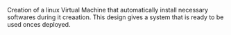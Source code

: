 Creation of a linux Virtual Machine that automatically install necessary softwares during it creaation.
This design gives a system that is ready to be used onces deployed. 
